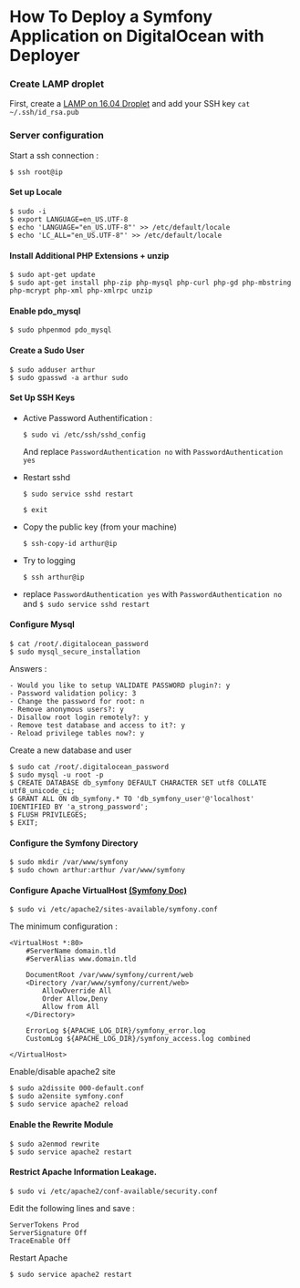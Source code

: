How To Deploy a Symfony Application on DigitalOcean with Deployer
=================================================================


### Create LAMP droplet

First, create a [LAMP on 16.04 Droplet](https://www.digitalocean.com/products/one-click-apps/lamp/)
and add your SSH key `cat ~/.ssh/id_rsa.pub`

### Server configuration

Start a ssh connection :

    $ ssh root@ip

#### Set up Locale
   
    $ sudo -i 
    $ export LANGUAGE=en_US.UTF-8
    $ echo 'LANGUAGE="en_US.UTF-8"' >> /etc/default/locale
    $ echo 'LC_ALL="en_US.UTF-8"' >> /etc/default/locale
    
#### Install Additional PHP Extensions + unzip

    $ sudo apt-get update
    $ sudo apt-get install php-zip php-mysql php-curl php-gd php-mbstring php-mcrypt php-xml php-xmlrpc unzip
    
#### Enable pdo_mysql
 
    $ sudo phpenmod pdo_mysql


#### Create a Sudo User

    $ sudo adduser arthur
    $ sudo gpasswd -a arthur sudo
    
#### Set Up SSH Keys
   
- Active Password Authentification :

    `$ sudo vi /etc/ssh/sshd_config`
    
    And replace `PasswordAuthentication no` with `PasswordAuthentication yes`
    
- Restart sshd    
            
    `$ sudo service sshd restart`
    
    `$ exit`

- Copy the public key (from your machine)

    `$ ssh-copy-id arthur@ip`
    
- Try to logging

    `$ ssh arthur@ip` 
    
- replace `PasswordAuthentication yes` with `PasswordAuthentication no` and `$ sudo service sshd restart`

#### Configure Mysql


    $ cat /root/.digitalocean_password
    $ sudo mysql_secure_installation
    
Answers :
    
    - Would you like to setup VALIDATE PASSWORD plugin?: y
    - Password validation policy: 3
    - Change the password for root: n
    - Remove anonymous users?: y
    - Disallow root login remotely?: y
    - Remove test database and access to it?: y
    - Reload privilege tables now?: y
 
Create a new database and user

    $ sudo cat /root/.digitalocean_password   
    $ sudo mysql -u root -p
    $ CREATE DATABASE db_symfony DEFAULT CHARACTER SET utf8 COLLATE utf8_unicode_ci;
    $ GRANT ALL ON db_symfony.* TO 'db_symfony_user'@'localhost' IDENTIFIED BY 'a_strong_password';
    $ FLUSH PRIVILEGES;
    $ EXIT;
  
#### Configure the Symfony Directory
 
    $ sudo mkdir /var/www/symfony
    $ sudo chown arthur:arthur /var/www/symfony


#### Configure Apache VirtualHost [(Symfony Doc)](http://symfony.com/doc/current/setup/web_server_configuration.html)


    $ sudo vi /etc/apache2/sites-available/symfony.conf

The minimum configuration : 
    
    <VirtualHost *:80>
        #ServerName domain.tld
        #ServerAlias www.domain.tld
    
        DocumentRoot /var/www/symfony/current/web
        <Directory /var/www/symfony/current/web>
            AllowOverride All
            Order Allow,Deny
            Allow from All
        </Directory>
        
        ErrorLog ${APACHE_LOG_DIR}/symfony_error.log
        CustomLog ${APACHE_LOG_DIR}/symfony_access.log combined        

    </VirtualHost>
          
Enable/disable apache2 site 
         
    $ sudo a2dissite 000-default.conf
    $ sudo a2ensite symfony.conf
    $ sudo service apache2 reload 
    
#### Enable the Rewrite Module
 
    $ sudo a2enmod rewrite
    $ sudo service apache2 restart
   
   
#### Restrict Apache Information Leakage.

    $ sudo vi /etc/apache2/conf-available/security.conf    
    
Edit the following lines and save :
        
    ServerTokens Prod
    ServerSignature Off
    TraceEnable Off
    
Restart Apache

    $ sudo service apache2 restart